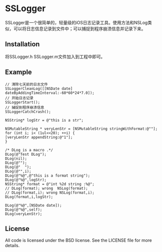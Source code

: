 # SSLogger
SSLogger是一个很简单的，轻量级的iOS日志记录工具。使用方法和NSLog类似，可以将日志信息记录到文件中；可以捕捉到程序崩溃信息并记录下来。

## Installation
将SSLogger.h SSLogger.m文件加入到工程中即可。

## Example
```objc
// 清除七天前的日志文件
SSLoggerCleanLog([[NSDate date] dateByAddingTimeInterval:-60*60*24*7.0]);
// 开始日志记录
SSLoggerStart();
// 捕捉到程序崩溃信息
SSLoggerCatchCrash();

NSString* logStr = @"this is a str";

NSMutableString * veryLenStr = [NSMutableString stringWithFormat:@""];
for (int i; i< (1ul<<20); ++i) {
[veryLenStr appendString:@"1"];
}

/* DLog is a macro .*/
DLog(@"Test DLog");
DLog(nil);
DLog(@"");
DLog(@"  ");
DLog(@"",i);
DLog(@"%@",@"this is a format string");
DLog(@"%@",logStr);
NSString* format = @"int %2d string :%@";
// DLog(format); wrong  NSLog(format);
// DLog(format,i); wrong NSLog(format,i);
DLog(format,i,logStr);

DLog(@"%@",[NSDate date]);
DLog(@"%@",self);
DLog(veryLenStr);
```

## License
All code is licensed under the BSD license. See the LICENSE file for more details.
